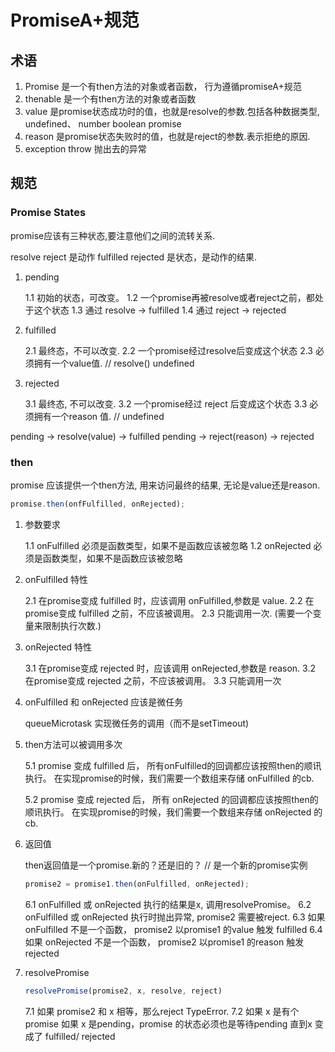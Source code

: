# PromiseA+规范

## 术语

1. Promise 是一个有then方法的对象或者函数， 行为遵循promiseA+规范
2. thenable 是一个有then方法的对象或者函数
3. value 是promise状态成功时的值，也就是resolve的参数.包括各种数据类型, undefined、 number boolean promise
4. reason 是promise状态失败时的值，也就是reject的参数.表示拒绝的原因.
5. exception throw 抛出去的异常

## 规范

### Promise States 

promise应该有三种状态,要注意他们之间的流转关系.

resolve reject 是动作
fulfilled rejected 是状态，是动作的结果.

1. pending

    1.1 初始的状态，可改变。
    1.2 一个promise再被resolve或者reject之前，都处于这个状态
    1.3 通过 resolve -> fulfilled
    1.4 通过 reject -> rejected


2. fulfilled

    2.1 最终态，不可以改变.
    2.2 一个promise经过resolve后变成这个状态
    2.3 必须拥有一个value值. // resolve() undefined

3. rejected

    3.1 最终态, 不可以改变.
    3.2 一个promise经过 reject 后变成这个状态
    3.3 必须拥有一个reason 值. // undefined


pending -> resolve(value) -> fulfilled
pending -> reject(reason) -> rejected


### then

promise 应该提供一个then方法, 用来访问最终的结果, 无论是value还是reason.

```js
promise.then(onfFulfilled, onRejected);
```

1. 参数要求

    1.1 onFulfilled 必须是函数类型，如果不是函数应该被忽略
    1.2 onRejected 必须是函数类型，如果不是函数应该被忽略

2. onFulfilled 特性

    2.1 在promise变成 fulfilled 时，应该调用 onFulfilled,参数是 value.
    2.2 在promise变成 fulfilled 之前，不应该被调用。
    2.3 只能调用一次. (需要一个变量来限制执行次数.)

3. onRejected 特性

    3.1 在promise变成 rejected 时，应该调用 onRejected,参数是 reason.
    3.2 在promise变成 rejected 之前，不应该被调用。
    3.3 只能调用一次

4. onFulfilled 和 onRejected 应该是微任务

    queueMicrotask 实现微任务的调用（而不是setTimeout)

5. then方法可以被调用多次

    5.1 promise 变成 fulfilled 后， 所有onFulfilled的回调都应该按照then的顺讯执行。
        在实现promise的时候，我们需要一个数组来存储 onFulfilled 的cb.

    5.2 promise 变成 rejected 后， 所有 onRejected 的回调都应该按照then的顺讯执行。
        在实现promise的时候，我们需要一个数组来存储 onRejected 的cb.


6. 返回值

    then返回值是一个promise.新的？还是旧的？ // 是一个新的promise实例

    ```js
    promise2 = promise1.then(onFulfilled, onRejected);
    ```

    6.1 onFulfilled 或 onRejected 执行的结果是x, 调用resolvePromise。
    6.2 onFulfilled 或 onRejected 执行时抛出异常, promise2 需要被reject.
    6.3 如果 onFulfilled 不是一个函数， promise2 以promise1 的value 触发 fulfilled
    6.4 如果 onRejected 不是一个函数， promise2 以promise1 的reason 触发rejected


7. resolvePromise

    ```js
    resolvePromise(promise2, x, resolve, reject)
    ```

    7.1 如果 promise2 和 x 相等，那么reject TypeError.
    7.2 如果 x 是有个promise
        如果 x 是pending，promise 的状态必须也是等待pending 直到x 变成了 fulfilled/ rejected